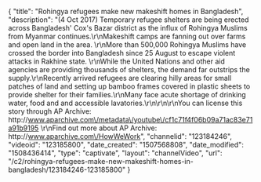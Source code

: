 {
    "title": "Rohingya refugees make new makeshift homes in Bangladesh",
    "description": "(4 Oct 2017) Temporary refugee shelters are being erected across Bangladesh' Cox's Bazar district as the influx of Rohingya Muslims from Myanmar continues.\r\nMakeshift camps are fanning out over farms and open land in the area. \r\nMore than 500,000 Rohingya Muslims have crossed the border into Bangladesh since 25 August to escape violent attacks in Rakhine state. \r\nWhile the United Nations and other aid agencies are providing thousands of shelters, the demand far outstrips the supply.\r\nRecently arrived refugees are clearing hilly areas for small patches of land and setting up bamboo frames covered in plastic sheets to provide shelter for their families.\r\nMany face acute shortage of drinking water, food and and accessible lavatories.\r\n\r\n\r\nYou can license this story through AP Archive: http:\/\/www.aparchive.com\/metadata\/youtube\/cf1c71f4f06b09a71ac83e71a91b9195 \r\nFind out more about AP Archive: http:\/\/www.aparchive.com\/HowWeWork",
    "channelid": "123184246",
    "videoid": "123185800",
    "date_created": "1507568808",
    "date_modified": "1508436414",
    "type": "captivate",
    "layout": "channelVideo",
    "url": "\/c2\/rohingya-refugees-make-new-makeshift-homes-in-bangladesh\/123184246-123185800"
}